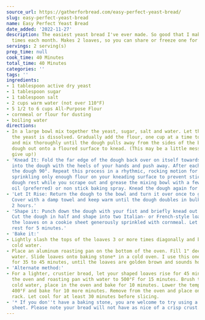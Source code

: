 ```yaml
---
source_url: https://gatherforbread.com/easy-perfect-yeast-bread/
slug: easy-perfect-yeast-bread
name: Easy Perfect Yeast Bread
date_added: '2022-11-27'
description: The easiest yeast bread I've ever made. So good that I make it several
  times each month. Makes 2 loaves, so you can share or freeze one for later.
servings: 2 serving(s)
prep_time: null
cook_time: 40 Minutes
total_time: 40 Minutes
categories: ''
tags: ''
ingredients:
- 1 tablespoon active dry yeast
- 1 tablespoon sugar
- 1 tablespoon salt
- 2 cups warm water (not over 110°F)
- 5 1/2 to 6 cups All-Purpose Flour
- cornmeal or flour for dusting
- boiling water
directions:
- In a large bowl mix together the yeast, sugar, salt and water. Let this stand until
  the yeast is dissolved. Gradually add the flour, one cup at a time to the liquid
  and mix thoroughly until the dough pulls away from the sides of the bowl. Turn the
  dough out onto a floured surface to knead. (This may be a little messy, but don't
  give up!)
- 'Knead It: Fold the far edge of the dough back over on itself towards you. Press
  into the dough with the heels of your hands and push away. After each push, rotate
  the dough 90°. Repeat this process in a rhythmic, rocking motion for 5 minutes,
  sprinkling only enough flour on your kneading surface to prevent sticking. Let the
  dough rest while you scrape out and grease the mixing bowl with a few drops of olive
  oil (preferred) or non stick baking spray. Knead the dough again for 2 to 3 minutes.'
- 'Let It Rise: Return the dough to the bowl and turn it over once to grease the top.
  Cover with a damp towel and keep warm until the dough doubles in bulk, about 1 to
  2 hours.'
- 'Shape it: Punch down the dough with your fist and briefly knead out any air bubbles.
  Cut the dough in half and shape into two Italian- or French-style loaves. Place
  the loaves on a cookie sheet generously sprinkled with cornmeal. Let the loaves
  rest for 5 minutes.'
- 'Bake it:'
- Lightly slash the tops of the loaves 3 or more times diagonally and brush them with
  cold water.
- Place an aluminum roasting pan on the bottom of the oven. Fill 1" deep with boiling
  water. Slide loaves onto baking stone* in a cold oven. I use this one. Bake at 400°F
  for 35 to 45 minutes, until the loaves are golden brown and sounds hollow when tapped.
- 'Alternate method:'
- For a lighter, crustier bread, let your shaped loaves rise for 45 minutes. Preheat
  the oven and roasting pan with water to 500°F for 15 minutes. Brush the loaves with
  cold water, place in the oven and bake for 10 minutes. Lower the temperature to
  400°F and bake for 10 more minutes. Remove from the oven and place on a cooling
  rack. Let cool for at least 30 minutes before slicing.
- '* If you don''t have a baking stone, you are welcome to try using a flat cookie
  sheet. Please note your bread will not have as nice of a crisp crust.'
---
```

